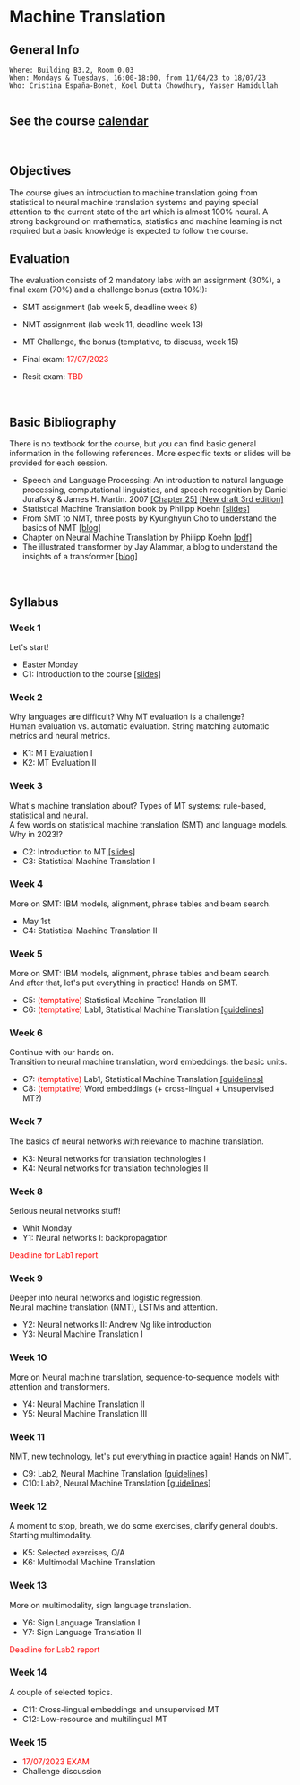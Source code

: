 # Machine Translation
## General Info
```
Where: Building B3.2, Room 0.03
When: Mondays & Tuesdays, 16:00-18:00, from 11/04/23 to 18/07/23
Who: Cristina España-Bonet, Koel Dutta Chowdhury, Yasser Hamidullah
     
```

## See the course [calendar](../calendars/calendarMT.md)
<br>

## Objectives

The course gives an introduction to machine translation going from statistical to neural machine translation systems and paying special attention to the current state of the art which is almost 100% neural. A strong background on mathematics, statistics and machine learning is not required but a basic knowledge is expected to follow the course.
<br>


## Evaluation

The evaluation consists of 2 mandatory labs with an assignment (30%), a final exam (70%) and a challenge bonus (extra 10%!):
* SMT assignment (lab week 5, deadline week 8)
* NMT assignment (lab week 11, deadline week 13)
* MT Challenge, the bonus (temptative, to discuss, week 15)

* Final exam: <span style="color:red"> 17/07/2023 </span> 
* Resit exam: <span style="color:red"> TBD </span>
<br>


## Basic Bibliography

There is no textbook for the course, but you can find basic general information in the following references. More especific texts or slides will be provided for each session.

* Speech and Language Processing: An introduction to natural language processing, computational linguistics,
and speech recognition by Daniel Jurafsky & James H. Martin. 2007 [[Chapter 25]](.//slides2018/biblio/JurafskyMartinChap25Draft.pdf) [[New draft 3rd edition]](https://web.stanford.edu/~jurafsky/slp3/)
* Statistical Machine Translation book by Philipp Koehn [[slides]](http://www.statmt.org/book/)
* From SMT to NMT, three posts by Kyunghyun Cho to understand the basics of NMT [[blog]](https://devblogs.nvidia.com/introduction-neural-machine-translation-with-gpus/)
* Chapter on Neural Machine Translation by Philipp Koehn [[pdf]](https://arxiv.org/pdf/1709.07809.pdf)
* The illustrated transformer by Jay Alammar, a blog to understand the insights of a transformer [[blog]](https://jalammar.github.io/illustrated-transformer/)
<br>

## Syllabus

### Week 1

Let's start! 

* Easter Monday
* C1: Introduction to the course [[slides]](.//slides2023/lectures/) 

### Week 2

Why languages are difficult? Why MT evaluation is a challenge? <br>
Human evaluation vs. automatic evaluation. String matching automatic metrics and neural metrics. 

* K1: MT Evaluation I 
* K2: MT Evaluation II

### Week 3 

What's machine translation about? Types of MT systems: rule-based, statistical and neural. <br>
A few words on statistical machine translation (SMT) and language models. Why in 2023!? 

* C2: Introduction to MT [[slides]](.//slides2023/lectures/) 
* C3: Statistical Machine Translation I

### Week 4

More on SMT: IBM models, alignment, phrase tables and beam search.

* May 1st
* C4: Statistical Machine Translation II

### Week 5

More on SMT: IBM models, alignment, phrase tables and beam search. <br>
And after that, let's put everything in practice! Hands on SMT.

* C5: <span style="color:red"> (temptative) </span> Statistical Machine Translation III
* C6: <span style="color:red"> (temptative) </span> Lab1, Statistical Machine Translation [[guidelines]](.//slides2023/lectures/) 

### Week 6

Continue with our hands on. <br>
Transition to neural machine translation, word embeddings: the basic units.

* C7: <span style="color:red"> (temptative) </span> Lab1, Statistical Machine Translation [[guidelines]](.//slides2023/lectures/) 
* C8: <span style="color:red"> (temptative) </span> Word embeddings (+ cross-lingual + Unsupervised MT?)

### Week 7
 
The basics of neural networks with relevance to machine translation. 

* K3: Neural networks for translation technologies I
* K4: Neural networks for translation technologies II


### Week 8

Serious neural networks stuff! 

* Whit Monday
* Y1: Neural networks I: backpropagation

<span style="color:red">Deadline for Lab1 report</span>

### Week 9

Deeper into neural networks and logistic regression. <br>
Neural machine translation (NMT), LSTMs and attention. <br>

* Y2: Neural networks II: Andrew Ng like introduction
* Y3: Neural Machine Translation I

### Week 10

More on Neural machine translation, sequence-to-sequence models with attention and transformers.

* Y4: Neural Machine Translation II
* Y5: Neural Machine Translation III


### Week 11

NMT, new technology, let's put everything in practice again! Hands on NMT.

* C9: Lab2, Neural Machine Translation [[guidelines]](.//slides2023/lectures/) 
* C10: Lab2, Neural Machine Translation [[guidelines]](.//slides2023/lectures/) 

### Week 12 

A moment to stop, breath, we do some exercises, clarify general doubts.</br>
Starting multimodality.

* K5: Selected exercises, Q/A
* K6: Multimodal Machine Translation

### Week 13

More on multimodality, sign language translation. 

* Y6: Sign Language Translation I 
* Y7: Sign Language Translation II

<span style="color:red">Deadline for Lab2 report</span>

### Week 14

A couple of selected topics.

* C11: Cross-lingual embeddings and unsupervised MT
* C12: Low-resource and multilingual MT

### Week 15

* <span style="color:red"> 17/07/2023 EXAM </span>
* Challenge discussion


